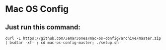 # Mac OS Config

## Just run this command:

```
curl -L https://github.com/JemarJones/mac-os-config/archive/master.zip | bsdtar -xf- ; cd mac-os-config-master; ./setup.sh
```